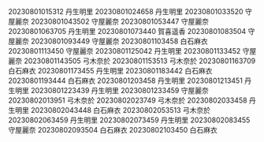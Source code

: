20230801015312 丹生明里
20230801024658 丹生明里
20230801033520 守屋麗奈
20230801043502 守屋麗奈
20230801053447 守屋麗奈
20230801063705 丹生明里
20230801073440 賀喜遥香
20230801083504 守屋麗奈
20230801093449 守屋麗奈
20230801103458 白石麻衣
20230801113450 守屋麗奈
20230801125042 丹生明里
20230801133452 守屋麗奈
20230801143505 弓木奈於
20230801153513 弓木奈於
20230801163709 白石麻衣
20230801173455 丹生明里
20230801183442 白石麻衣
20230801193444 白石麻衣
20230801203458 丹生明里
20230801213451 丹生明里
20230801223439 丹生明里
20230801233459 守屋麗奈
20230802013951 弓木奈於
20230802023749 弓木奈於
20230802033458 丹生明里
20230802043448 白石麻衣
20230802053513 弓木奈於
20230802063459 丹生明里
20230802073459 丹生明里
20230802083455 守屋麗奈
20230802093504 白石麻衣
20230802103450 白石麻衣
